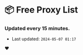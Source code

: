 # :package: Free Proxy List
### Updated every 15 minutes.

- Last updated: `2024-05-07 01:17`

:heart:
